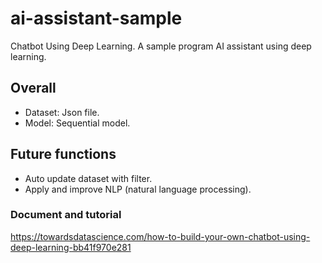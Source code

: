 # ai-assistant-sample
Chatbot Using Deep Learning.
A sample program AI assistant using deep learning.
## Overall
- Dataset: Json file.
- Model: Sequential model.
## Future functions
- Auto update dataset with filter.
- Apply and improve NLP (natural language processing).

### Document and tutorial
https://towardsdatascience.com/how-to-build-your-own-chatbot-using-deep-learning-bb41f970e281
